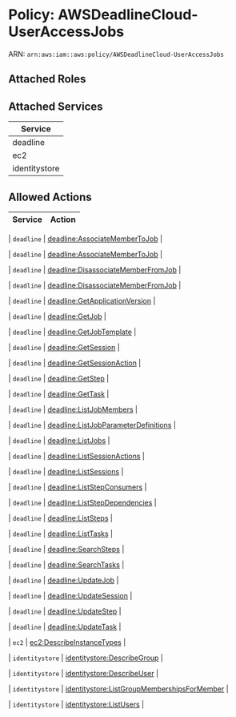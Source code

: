 # Policy: AWSDeadlineCloud-UserAccessJobs

ARN: `arn:aws:iam::aws:policy/AWSDeadlineCloud-UserAccessJobs`

## Attached Roles

## Attached Services

| Service |
|---------|
| deadline |
| ec2 |
| identitystore |

## Allowed Actions

| Service | Action |
|:-------:|--------|

| `deadline` | [deadline:AssociateMemberToJob](../actions.md#deadline:associatemembertojob) |

| `deadline` | [deadline:AssociateMemberToJob](../actions.md#deadline:associatemembertojob) |

| `deadline` | [deadline:DisassociateMemberFromJob](../actions.md#deadline:disassociatememberfromjob) |

| `deadline` | [deadline:DisassociateMemberFromJob](../actions.md#deadline:disassociatememberfromjob) |

| `deadline` | [deadline:GetApplicationVersion](../actions.md#deadline:getapplicationversion) |

| `deadline` | [deadline:GetJob](../actions.md#deadline:getjob) |

| `deadline` | [deadline:GetJobTemplate](../actions.md#deadline:getjobtemplate) |

| `deadline` | [deadline:GetSession](../actions.md#deadline:getsession) |

| `deadline` | [deadline:GetSessionAction](../actions.md#deadline:getsessionaction) |

| `deadline` | [deadline:GetStep](../actions.md#deadline:getstep) |

| `deadline` | [deadline:GetTask](../actions.md#deadline:gettask) |

| `deadline` | [deadline:ListJobMembers](../actions.md#deadline:listjobmembers) |

| `deadline` | [deadline:ListJobParameterDefinitions](../actions.md#deadline:listjobparameterdefinitions) |

| `deadline` | [deadline:ListJobs](../actions.md#deadline:listjobs) |

| `deadline` | [deadline:ListSessionActions](../actions.md#deadline:listsessionactions) |

| `deadline` | [deadline:ListSessions](../actions.md#deadline:listsessions) |

| `deadline` | [deadline:ListStepConsumers](../actions.md#deadline:liststepconsumers) |

| `deadline` | [deadline:ListStepDependencies](../actions.md#deadline:liststepdependencies) |

| `deadline` | [deadline:ListSteps](../actions.md#deadline:liststeps) |

| `deadline` | [deadline:ListTasks](../actions.md#deadline:listtasks) |

| `deadline` | [deadline:SearchSteps](../actions.md#deadline:searchsteps) |

| `deadline` | [deadline:SearchTasks](../actions.md#deadline:searchtasks) |

| `deadline` | [deadline:UpdateJob](../actions.md#deadline:updatejob) |

| `deadline` | [deadline:UpdateSession](../actions.md#deadline:updatesession) |

| `deadline` | [deadline:UpdateStep](../actions.md#deadline:updatestep) |

| `deadline` | [deadline:UpdateTask](../actions.md#deadline:updatetask) |

| `ec2` | [ec2:DescribeInstanceTypes](../actions.md#ec2:describeinstancetypes) |

| `identitystore` | [identitystore:DescribeGroup](../actions.md#identitystore:describegroup) |

| `identitystore` | [identitystore:DescribeUser](../actions.md#identitystore:describeuser) |

| `identitystore` | [identitystore:ListGroupMembershipsForMember](../actions.md#identitystore:listgroupmembershipsformember) |

| `identitystore` | [identitystore:ListUsers](../actions.md#identitystore:listusers) |
